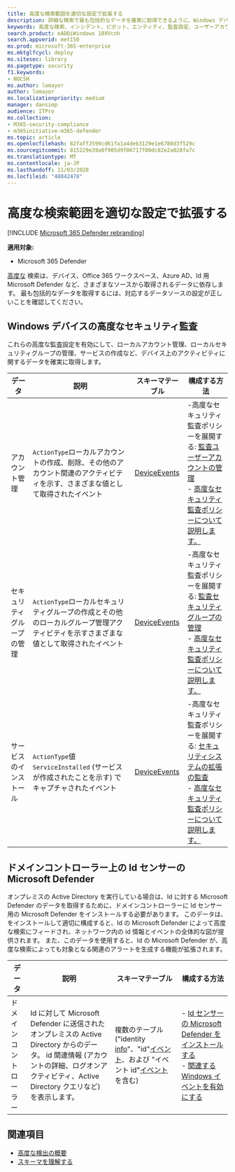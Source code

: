```yaml
---
title: 高度な検索範囲を適切な設定で拡張する
description: 詳細な検索で最も包括的なデータを確実に取得できるように、Windows デバイスおよびその他の設定の監査設定を確認します。
keywords: 高度な検索、インシデント、ピボット、エンティティ、監査設定、ユーザーアカウントの管理、セキュリティグループの管理、脅威の検索、サイバー脅威の検索、検索、クエリ、テレメトリ、Microsoft 365、Microsoft の脅威保護
search.product: eADQiWindows 10XVcnh
search.appverid: met150
ms.prod: microsoft-365-enterprise
ms.mktglfcycl: deploy
ms.sitesec: library
ms.pagetype: security
f1.keywords:
- NOCSH
ms.author: lomayor
author: lomayor
ms.localizationpriority: medium
manager: dansimp
audience: ITPro
ms.collection:
- M365-security-compliance
- m365initiative-m365-defender
ms.topic: article
ms.openlocfilehash: 82faff2599cd61fa1a4deb3129e1e6780d3f529c
ms.sourcegitcommit: 815229e39a0f905d9f06717f00dc82e2a028fa7c
ms.translationtype: MT
ms.contentlocale: ja-JP
ms.lasthandoff: 11/03/2020
ms.locfileid: "48842478"
---
```

# <a name="extend-advanced-hunting-coverage-with-the-right-settings"></a>高度な検索範囲を適切な設定で拡張する

[!INCLUDE [Microsoft 365 Defender rebranding](../includes/microsoft-defender.md)]


**適用対象:**
- Microsoft 365 Defender

[高度な](advanced-hunting-overview.md) 検索は、デバイス、Office 365 ワークスペース、Azure AD、Id 用 Microsoft Defender など、さまざまなソースから取得されるデータに依存します。 最も包括的なデータを取得するには、対応するデータソースの設定が正しいことを確認してください。

## <a name="advanced-security-auditing-on-windows-devices"></a>Windows デバイスの高度なセキュリティ監査
これらの高度な監査設定を有効にして、ローカルアカウント管理、ローカルセキュリティグループの管理、サービスの作成など、デバイス上のアクティビティに関するデータを確実に取得します。

| データ | 説明 | スキーマテーブル | 構成する方法 |
| --- | --- | --- | --- |
| アカウント管理 | `ActionType`ローカルアカウントの作成、削除、その他のアカウント関連のアクティビティを示す、さまざまな値として取得されたイベント | [DeviceEvents](advanced-hunting-deviceevents-table.md) | -高度なセキュリティ監査ポリシーを展開する: [監査ユーザーアカウントの管理](https://docs.microsoft.com/windows/security/threat-protection/auditing/audit-user-account-management)<br> - [高度なセキュリティ監査ポリシーについて説明します。](https://docs.microsoft.com/windows/security/threat-protection/auditing/advanced-security-auditing) |
| セキュリティグループの管理 | `ActionType`ローカルセキュリティグループの作成とその他のローカルグループ管理アクティビティを示すさまざまな値として取得されたイベント | [DeviceEvents](advanced-hunting-deviceevents-table.md) | -高度なセキュリティ監査ポリシーを展開する: [監査セキュリティグループの管理](https://docs.microsoft.com/windows/security/threat-protection/auditing/audit-security-group-management)<br> - [高度なセキュリティ監査ポリシーについて説明します。](https://docs.microsoft.com/windows/security/threat-protection/auditing/advanced-security-auditing) |
| サービスのインストール | `ActionType`値 `ServiceInstalled` (サービスが作成されたことを示す) でキャプチャされたイベント | [DeviceEvents](advanced-hunting-deviceevents-table.md) | -高度なセキュリティ監査ポリシーを展開する: [セキュリティシステムの拡張の監査](https://docs.microsoft.com/windows/security/threat-protection/auditing/audit-security-system-extension)<br> - [高度なセキュリティ監査ポリシーについて説明します。](https://docs.microsoft.com/windows/security/threat-protection/auditing/advanced-security-auditing) |

## <a name="microsoft-defender-for-identity-sensor-on-the-domain-controller"></a>ドメインコントローラー上の Id センサーの Microsoft Defender
オンプレミスの Active Directory を実行している場合は、Id に対する Microsoft Defender のデータを取得するために、ドメインコントローラーに Id センサー用の Microsoft Defender をインストールする必要があります。 このデータは、をインストールして適切に構成すると、Id の Microsoft Defender によって高度な検索にフィードされ、ネットワーク内の id 情報とイベントの全体的な図が提供されます。 また、このデータを使用すると、Id の Microsoft Defender が、高度な検索によっても対象となる関連のアラートを生成する機能が拡張されます。 

| データ | 説明 | スキーマテーブル | 構成する方法 |
| --- | --- | --- | --- |
| ドメイン コントローラー | Id に対して Microsoft Defender に送信されたオンプレミスの Active Directory からのデータ。 id 関連情報 (アカウントの詳細、ログオンアクティビティ、Active Directory クエリなど) を表示します。 | 複数のテーブル ("identity [info](advanced-hunting-identityinfo-table.md)"、"id"[イベント](advanced-hunting-identitylogonevents-table.md)、および "イベント id"[イベント](advanced-hunting-identityqueryevents-table.md)を含む)  | - [Id センサーの Microsoft Defender をインストールする](https://docs.microsoft.com/azure-advanced-threat-protection/install-atp-step4)<br>- [関連する Windows イベントを有効にする](https://docs.microsoft.com/azure-advanced-threat-protection/configure-event-collection) |

## <a name="related-topics"></a>関連項目
- [高度な検出の概要](advanced-hunting-overview.md)
- [スキーマを理解する](advanced-hunting-schema-tables.md)
